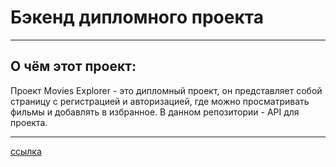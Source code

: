 # Бэкенд дипломного проекта

***

## О чём этот проект:
Проект Movies Explorer - это дипломный проект, он представляет собой страницу с регистрацией и авторизацией, где можно просматривать фильмы и добавлять в избранное. В данном репозитории - API для проекта.


***

[ссылка](https://api.vasilius.diplom.nomoredomains.xyz) 


